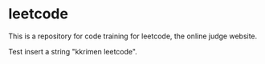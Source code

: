# leetcode
This is a repository for code training for leetcode, the online judge website.

Test insert a string "kkrimen leetcode".
